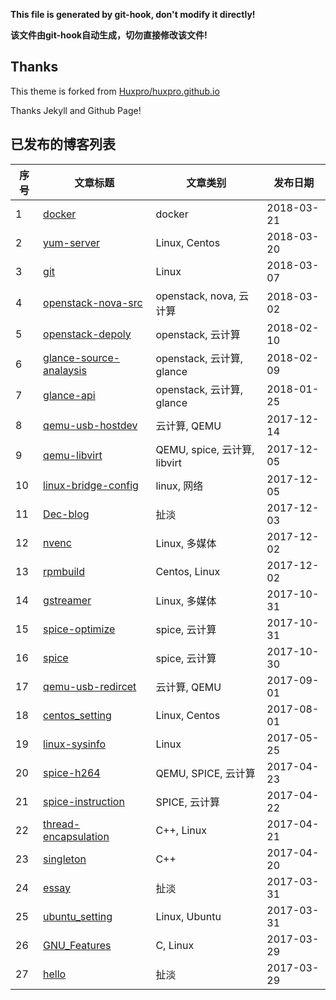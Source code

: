 **This file is generated by git-hook, don't modify it directly!**

**该文件由git-hook自动生成，切勿直接修改该文件!**

## Thanks

This theme is forked from [Huxpro/huxpro.github.io](https://github.com/Huxpro/huxpro.github.io)

Thanks Jekyll and Github Page!

## 已发布的博客列表

|序号|文章标题|文章类别|发布日期|
|----|----|----|----|
|1|[docker](http://hanamichi.wiki/2018/03/21/docker)| docker|2018-03-21|
|2|[yum-server](http://hanamichi.wiki/2018/03/20/yum-server)| Linux,  Centos|2018-03-20|
|3|[git](http://hanamichi.wiki/2018/03/07/git)| Linux|2018-03-07|
|4|[openstack-nova-src](http://hanamichi.wiki/2018/03/02/openstack-nova-src)| openstack,  nova,  云计算|2018-03-02|
|5|[openstack-depoly](http://hanamichi.wiki/2018/02/10/openstack-depoly)| openstack,  云计算|2018-02-10|
|6|[glance-source-analaysis](http://hanamichi.wiki/2018/02/09/glance-source-analaysis)| openstack,  云计算,  glance|2018-02-09|
|7|[glance-api](http://hanamichi.wiki/2018/01/25/glance-api)| openstack,  云计算,  glance|2018-01-25|
|8|[qemu-usb-hostdev](http://hanamichi.wiki/2017/12/14/qemu-usb-hostdev)| 云计算,  QEMU|2017-12-14|
|9|[qemu-libvirt](http://hanamichi.wiki/2017/12/05/qemu-libvirt)| QEMU,  spice,  云计算,  libvirt|2017-12-05|
|10|[linux-bridge-config](http://hanamichi.wiki/2017/12/05/linux-bridge-config)| linux,  网络|2017-12-05|
|11|[Dec-blog](http://hanamichi.wiki/2017/12/03/Dec-blog)| 扯淡|2017-12-03|
|12|[nvenc](http://hanamichi.wiki/2017/12/02/nvenc)| Linux,  多媒体|2017-12-02|
|13|[rpmbuild](http://hanamichi.wiki/2017/12/02/rpmbuild)| Centos,  Linux|2017-12-02|
|14|[gstreamer](http://hanamichi.wiki/2017/10/31/gstreamer)| Linux,  多媒体|2017-10-31|
|15|[spice-optimize](http://hanamichi.wiki/2017/10/31/spice-optimize)| spice,  云计算|2017-10-31|
|16|[spice](http://hanamichi.wiki/2017/10/30/spice)| spice,  云计算|2017-10-30|
|17|[qemu-usb-redircet](http://hanamichi.wiki/2017/09/01/qemu-usb-redircet)| 云计算,  QEMU|2017-09-01|
|18|[centos_setting](http://hanamichi.wiki/2017/08/01/centos_setting)| Linux,  Centos|2017-08-01|
|19|[linux-sysinfo](http://hanamichi.wiki/2017/05/25/linux-sysinfo)| Linux|2017-05-25|
|20|[spice-h264](http://hanamichi.wiki/2017/04/23/spice-h264)| QEMU,  SPICE,  云计算|2017-04-23|
|21|[spice-instruction](http://hanamichi.wiki/2017/04/22/spice-instruction)| SPICE,  云计算|2017-04-22|
|22|[thread-encapsulation](http://hanamichi.wiki/2017/04/21/thread-encapsulation)| C++,  Linux|2017-04-21|
|23|[singleton](http://hanamichi.wiki/2017/04/20/singleton)| C++|2017-04-20|
|24|[essay](http://hanamichi.wiki/2017/03/31/essay)| 扯淡|2017-03-31|
|25|[ubuntu_setting](http://hanamichi.wiki/2017/03/31/ubuntu_setting)| Linux,  Ubuntu|2017-03-31|
|26|[GNU_Features](http://hanamichi.wiki/2017/03/29/GNU_Features)| C,  Linux|2017-03-29|
|27|[hello](http://hanamichi.wiki/2017/03/29/hello)| 扯淡|2017-03-29|
